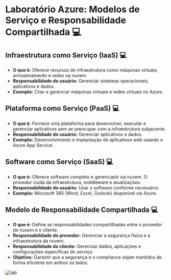 # Laboratório Azure: Modelos de Serviço e Responsabilidade Compartilhada 💻

## Infraestrutura como Serviço (IaaS) 💻
- **O que é:** Oferece recursos de infraestrutura como máquinas virtuais, armazenamento e redes na nuvem.
- **Responsabilidade do usuário:** Gerenciar sistemas operacionais, aplicativos e dados.
- **Exemplo:** Criar e gerenciar máquinas virtuais e redes virtuais no Azure.

## Plataforma como Serviço (PaaS) 💻
- **O que é:** Fornece uma plataforma para desenvolver, executar e gerenciar aplicativos sem se preocupar com a infraestrutura subjacente.
- **Responsabilidade do usuário:** Gerenciar aplicativos e dados.
- **Exemplo:** Desenvolvimento e implantação de aplicativos web usando o Azure App Service.

## Software como Serviço (SaaS) 💻
- **O que é:** Oferece software completo e gerenciado via nuvem. O provedor cuida da infraestrutura, middleware e atualizações.
- **Responsabilidade do usuário:** Usar o software conforme necessário.
- **Exemplo:** Microsoft 365 (Word, Excel, Outlook) disponível via Azure.

## Modelo de Responsabilidade Compartilhada 💻
- **O que é:** Define as responsabilidades compartilhadas entre o provedor de nuvem e o cliente.
- **Responsabilidade do provedor:** Gerenciar a segurança física e a infraestrutura da nuvem.
- **Responsabilidade do cliente:** Gerenciar dados, aplicações e configurações específicas do serviço.
- **Objetivo:** Garantir que a segurança e o compliance sejam mantidos de forma eficiente em ambos os lados.

![lab](https://github.com/user-attachments/assets/c5a63f5a-e969-4daf-930d-1acd01191462)

